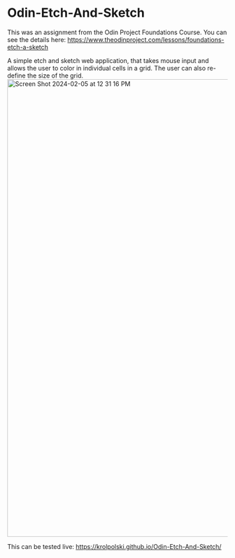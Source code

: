 # Odin-Etch-And-Sketch

This was an assignment from the Odin Project Foundations Course. You can see the details here: https://www.theodinproject.com/lessons/foundations-etch-a-sketch

A simple etch and sketch web application, that takes mouse input and allows the user to color in individual cells in a grid. The user can also re-define the size of the grid.
<img width="1047" alt="Screen Shot 2024-02-05 at 12 31 16 PM" src="https://github.com/KrolPolski/Odin-Etch-And-Sketch/assets/47835762/9cd8821f-8a7d-4865-965e-88da1fd13c83">


This can be tested live: https://krolpolski.github.io/Odin-Etch-And-Sketch/
